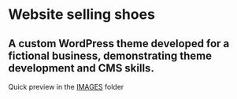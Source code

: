 # Website selling shoes
A custom WordPress theme developed for a fictional business, demonstrating theme development and CMS skills.
-------------------
Quick preview in the <a href="IMAGES">IMAGES</a> folder
